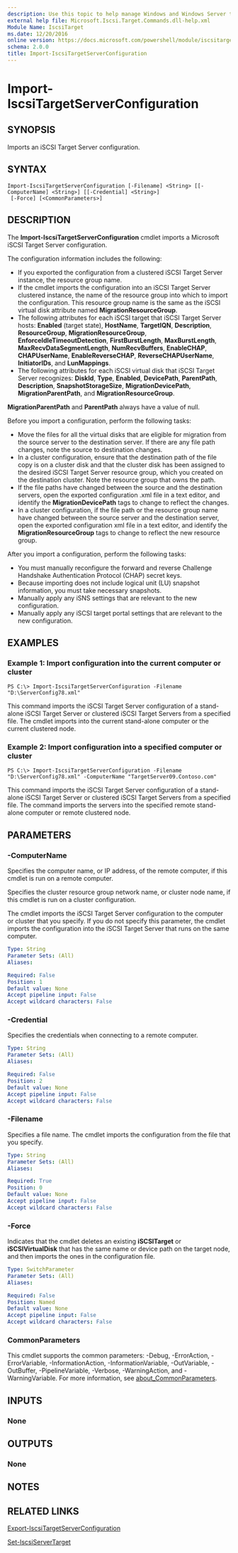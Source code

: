 ```yaml
---
description: Use this topic to help manage Windows and Windows Server technologies with Windows PowerShell.
external help file: Microsoft.Iscsi.Target.Commands.dll-help.xml
Module Name: IscsiTarget
ms.date: 12/20/2016
online version: https://docs.microsoft.com/powershell/module/iscsitarget/import-iscsitargetserverconfiguration?view=windowsserver2016-ps&wt.mc_id=ps-gethelp
schema: 2.0.0
title: Import-IscsiTargetServerConfiguration
---
```


# Import-IscsiTargetServerConfiguration

## SYNOPSIS
Imports an iSCSI Target Server configuration.

## SYNTAX

```
Import-IscsiTargetServerConfiguration [-Filename] <String> [[-ComputerName] <String>] [[-Credential] <String>]
 [-Force] [<CommonParameters>]
```

## DESCRIPTION
The **Import-IscsiTargetServerConfiguration** cmdlet imports a Microsoft iSCSI Target Server configuration.

The configuration information includes the following: 

- If you exported the configuration from a clustered iSCSI Target Server instance, the resource group name. 
- If the cmdlet imports the configuration into an iSCSI Target Server clustered instance, the name of the resource group into which to import the configuration.
This resource group name is the same as the iSCSI virtual disk attribute named **MigrationResourceGroup**.
- The following attributes for each iSCSI target that iSCSI Target Server hosts: **Enabled** (target state), **HostName**, **TargetIQN**, **Description**, **ResourceGroup**, **MigrationResourceGroup**, **EnforceIdleTimeoutDetection**, **FirstBurstLength**, **MaxBurstLength**, **MaxRecvDataSegmentLength**, **NumRecvBuffers**, **EnableCHAP**, **CHAPUserName**, **EnableReverseCHAP**, **ReverseCHAPUserName**, **InitiatorIDs**, and **LunMappings**.
- The following attributes for each iSCSI virtual disk that iSCSI Target Server recognizes: **DiskId**, **Type**, **Enabled**, **DevicePath**, **ParentPath**, **Description**, **SnapshotStorageSize**, **MigrationDevicePath**, **MigrationParentPath**, and **MigrationResourceGroup**.

**MigrationParentPath** and **ParentPath** always have a value of null.

Before you import a configuration, perform the following tasks:

- Move the files for all the virtual disks that are eligible for migration from the source server to the destination server.
If there are any file path changes, note the source to destination changes. 
- In a cluster configuration, ensure that the destination path of the file copy is on a cluster disk and that the cluster disk has been assigned to the desired iSCSI Target Server resource group, which you created on the destination cluster.
Note the resource group that owns the path.
- If the file paths have changed between the source and the destination servers, open the exported configuration .xml file in a text editor, and identify the **MigrationDevicePath** tags to change to reflect the changes. 
- In a cluster configuration, if the file path or the resource group name have changed between the source server and the destination server, open the exported configuration xml file in a text editor, and identify the **MigrationResourceGroup** tags to change to reflect the new resource group.

After you import a configuration, perform the following tasks:

- You must manually reconfigure the forward and reverse Challenge Handshake Authentication Protocol (CHAP) secret keys. 
- Because importing does not include logical unit (LU) snapshot information, you must take necessary snapshots. 
- Manually apply any iSNS settings that are relevant to the new configuration. 
- Manually apply any iSCSI target portal settings that are relevant to the new configuration.

## EXAMPLES

### Example 1: Import configuration into the current computer or cluster
```
PS C:\> Import-IscsiTargetServerConfiguration -Filename "D:\ServerConfig78.xml"
```

This command imports the iSCSI Target Server configuration of a stand-alone iSCSI Target Server or clustered iSCSI Target Servers from a specified file.
The cmdlet imports into the current stand-alone computer or the current clustered node.

### Example 2: Import configuration into a specified computer or cluster
```
PS C:\> Import-IscsiTargetServerConfiguration -Filename "D:\ServerConfig78.xml" -ComputerName "TargetServer09.Contoso.com"
```

This command imports the iSCSI Target Server configuration of a stand-alone iSCSI Target Server or clustered iSCSI Target Servers from a specified file.
The command imports the servers into the specified remote stand-alone computer or remote clustered node.

## PARAMETERS

### -ComputerName
Specifies the computer name, or IP address, of the remote computer, if this cmdlet is run on a remote computer.

Specifies the cluster resource group network name, or cluster node name, if this cmdlet is run on a cluster configuration.

The cmdlet imports the iSCSI Target Server configuration to the computer or cluster that you specify.
If you do not specify this parameter, the cmdlet imports the configuration into the iSCSI Target Server that runs on the same computer.

```yaml
Type: String
Parameter Sets: (All)
Aliases: 

Required: False
Position: 1
Default value: None
Accept pipeline input: False
Accept wildcard characters: False
```

### -Credential
Specifies the credentials when connecting to a remote computer.

```yaml
Type: String
Parameter Sets: (All)
Aliases: 

Required: False
Position: 2
Default value: None
Accept pipeline input: False
Accept wildcard characters: False
```

### -Filename
Specifies a file name.
The cmdlet imports the configuration from the file that you specify.

```yaml
Type: String
Parameter Sets: (All)
Aliases: 

Required: True
Position: 0
Default value: None
Accept pipeline input: False
Accept wildcard characters: False
```

### -Force
Indicates that the cmdlet deletes an existing **iSCSITarget** or **iSCSIVirtualDisk** that has the same name or device path on the target node, and then imports the ones in the configuration file.

```yaml
Type: SwitchParameter
Parameter Sets: (All)
Aliases: 

Required: False
Position: Named
Default value: None
Accept pipeline input: False
Accept wildcard characters: False
```

### CommonParameters
This cmdlet supports the common parameters: -Debug, -ErrorAction, -ErrorVariable, -InformationAction, -InformationVariable, -OutVariable, -OutBuffer, -PipelineVariable, -Verbose, -WarningAction, and -WarningVariable. For more information, see [about_CommonParameters](https://go.microsoft.com/fwlink/?LinkID=113216).

## INPUTS

### None

## OUTPUTS

### None

## NOTES

## RELATED LINKS

[Export-IscsiTargetServerConfiguration](./Export-IscsiTargetServerConfiguration.md)

[Set-IscsiServerTarget](./Set-IscsiServerTarget.md)

